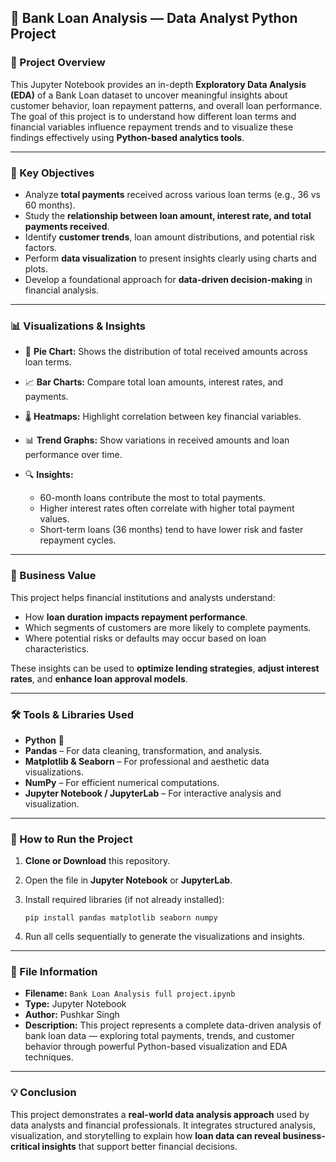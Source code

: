 
## 🏦 Bank Loan Analysis — Data Analyst Python Project

### 📘 Project Overview

This Jupyter Notebook provides an in-depth **Exploratory Data Analysis (EDA)** of a Bank Loan dataset to uncover meaningful insights about customer behavior, loan repayment patterns, and overall loan performance.
The goal of this project is to understand how different loan terms and financial variables influence repayment trends and to visualize these findings effectively using **Python-based analytics tools**.

---

### 🧩 Key Objectives

* Analyze **total payments** received across various loan terms (e.g., 36 vs 60 months).
* Study the **relationship between loan amount, interest rate, and total payments received**.
* Identify **customer trends**, loan amount distributions, and potential risk factors.
* Perform **data visualization** to present insights clearly using charts and plots.
* Develop a foundational approach for **data-driven decision-making** in financial analysis.

---

### 📊 Visualizations & Insights

* 🥧 **Pie Chart:** Shows the distribution of total received amounts across loan terms.
* 📈 **Bar Charts:** Compare total loan amounts, interest rates, and payments.
* 🌡️ **Heatmaps:** Highlight correlation between key financial variables.
* 📊 **Trend Graphs:** Show variations in received amounts and loan performance over time.
* 🔍 **Insights:**

  * 60-month loans contribute the most to total payments.
  * Higher interest rates often correlate with higher total payment values.
  * Short-term loans (36 months) tend to have lower risk and faster repayment cycles.

---

### 🧠 Business Value

This project helps financial institutions and analysts understand:

* How **loan duration impacts repayment performance**.
* Which segments of customers are more likely to complete payments.
* Where potential risks or defaults may occur based on loan characteristics.

These insights can be used to **optimize lending strategies**, **adjust interest rates**, and **enhance loan approval models**.

---

### 🛠️ Tools & Libraries Used

* **Python** 🐍
* **Pandas** – For data cleaning, transformation, and analysis.
* **Matplotlib & Seaborn** – For professional and aesthetic data visualizations.
* **NumPy** – For efficient numerical computations.
* **Jupyter Notebook / JupyterLab** – For interactive analysis and visualization.

---

### 🚀 How to Run the Project

1. **Clone or Download** this repository.
2. Open the file in **Jupyter Notebook** or **JupyterLab**.
3. Install required libraries (if not already installed):

   ```
   pip install pandas matplotlib seaborn numpy
   ```
4. Run all cells sequentially to generate the visualizations and insights.

---

### 📁 File Information

* **Filename:** `Bank Loan Analysis full project.ipynb`
* **Type:** Jupyter Notebook
* **Author:** Pushkar Singh
* **Description:**
  This project represents a complete data-driven analysis of bank loan data — exploring total payments, trends, and customer behavior through powerful Python-based visualization and EDA techniques.

---

### 💡 Conclusion

This project demonstrates a **real-world data analysis approach** used by data analysts and financial professionals.
It integrates structured analysis, visualization, and storytelling to explain how **loan data can reveal business-critical insights** that support better financial decisions.

